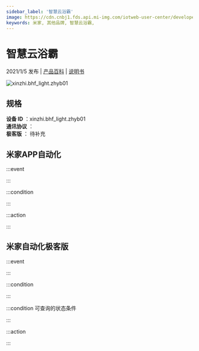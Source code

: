 ```yaml
---
sidebar_label: '智慧云浴霸'
image: https://cdn.cnbj1.fds.api.mi-img.com/iotweb-user-center/developer_1679048937272L7O6cxK8.png?GalaxyAccessKeyId=AKVGLQWBOVIRQ3XLEW&Expires=9223372036854775807&Signature=YkSvYRHFiQ5iis5ZP60ovLAlDtM=
keywords: 米家, 其他品牌, 智慧云浴霸, 
---
```

# 智慧云浴霸

2021/1/5 发布 | [产品百科](https://home.mi.com/webapp/content/baike/product/index.html?model=xinzhi.bhf_light.zhyb01/) | [说明书](https://home.mi.com/views/introduction.html?model=xinzhi.bhf_light.zhyb01&region=cn)

![xinzhi.bhf_light.zhyb01](https://cdn.cnbj1.fds.api.mi-img.com/iotweb-user-center/developer_1679048937272L7O6cxK8.png?GalaxyAccessKeyId=AKVGLQWBOVIRQ3XLEW&Expires=9223372036854775807&Signature=YkSvYRHFiQ5iis5ZP60ovLAlDtM=)

## 规格  
> 
**设备 ID** ：xinzhi.bhf_light.zhyb01  
**通讯协议** ：  
**极客版**  ： 待补充 


## 米家APP自动化  

:::event  

:::

:::condition  

:::

:::action   

:::

## 米家自动化极客版  

:::event  

:::

:::condition  

:::

:::condition 可查询的状态条件  

:::

:::action  

:::

        
